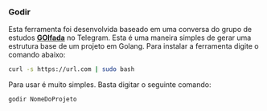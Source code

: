 ### Godir

Esta ferramenta foi desenvolvida baseado em uma conversa do grupo de estudos **[GOlfada](https://golfada.github.io)** no Telegram. Esta é uma maneira simples de gerar uma estrutura base de um projeto em Golang. Para instalar a ferramenta digite o comando abaixo:

```bash
curl -s https://url.com | sudo bash
```

Para usar é muito simples. Basta digitar o seguinte comando:

```bash
godir NomeDoProjeto
```
